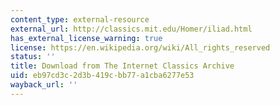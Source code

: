 ```yaml
---
content_type: external-resource
external_url: http://classics.mit.edu/Homer/iliad.html
has_external_license_warning: true
license: https://en.wikipedia.org/wiki/All_rights_reserved
status: ''
title: Download from The Internet Classics Archive
uid: eb97cd3c-2d3b-419c-bb77-a1cba6277e53
wayback_url: ''
---
```

